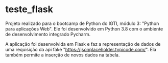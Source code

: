 # teste_flask

Projeto realizado para o bootcamp de Python do IGTI, módulo 3: "Python para aplicações Web". Ele foi desenvolvido em Python 3.8 com o ambiente de desenvolvimento integrado Pycharm.

A aplicação foi desenvolvida em Flask e faz a representação de dados de uma requisição da api fake "https://jsonplaceholder.typicode.com/". Ela também permite a inserção de novos dados na tabela.
